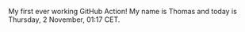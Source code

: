 My first ever working GitHub Action!
My name is Thomas and today is Thursday, 2 November, 01:17 CET. 
